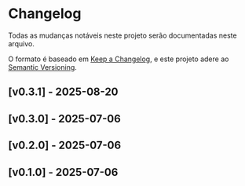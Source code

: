 # Changelog

Todas as mudanças notáveis neste projeto serão documentadas neste arquivo.

O formato é baseado em [Keep a Changelog](https://keepachangelog.com/en/1.0.0/),
e este projeto adere ao [Semantic Versioning](https://semver.org/spec/v2.0.0.html).

## [v0.3.1] - 2025-08-20


## [v0.3.0] - 2025-07-06


## [v0.2.0] - 2025-07-06


## [v0.1.0] - 2025-07-06


